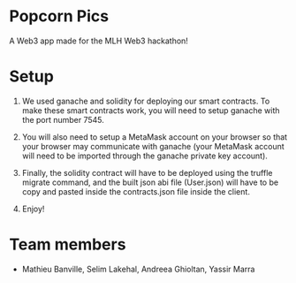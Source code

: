 # Popcorn Pics
A Web3 app made for the MLH Web3 hackathon!

# Setup
1. We used ganache and solidity for deploying our smart contracts. To make these smart contracts work, you will need to setup ganache with the port number 7545. 

2. You will also need to setup a MetaMask account on your browser so that your browser may communicate with ganache (your MetaMask account will need to be imported through the ganache private key account). 

3. Finally, the solidity contract will have to be deployed using the truffle migrate command, and the built json abi file (User.json) will have to be copy and pasted inside the contracts.json file inside the client. 

4. Enjoy!

# Team members
* Mathieu Banville, Selim Lakehal, Andreea Ghioltan, Yassir Marra
